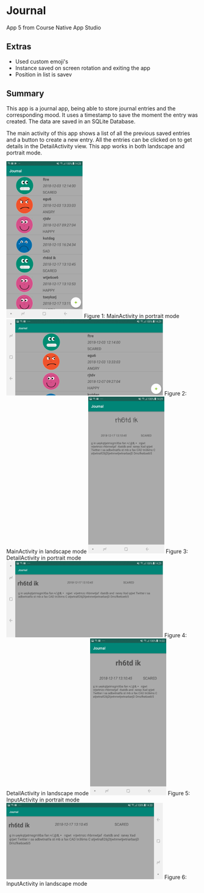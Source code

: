 # Journal
App 5 from Course Native App Studio

## Extras
- Used custom emoji's
- Instance saved on screen rotation and exiting the app
- Position in list is savev

## Summary
This app is a journal app, being able to store journal entries and the corresponding mood. It uses a timestamp to save the moment
the entry was created. The data are saved in an SQLite Database.

The main activity of this app shows a list of all the previous saved entries and a button to create a new entry.
All the entries can be clicked on to get details in the DetailActivity view.
This app works in both landscape and portrait mode.

<img src="https://github.com/corne12345/Journal/blob/master/doc/Screenshot_20181217-142826_Journal.jpg" alt="drawing" width="200"/>
Figure 1: MainActivity in portrait mode

<img src="https://github.com/corne12345/Journal/blob/master/doc/Screenshot_20181217-142900_Journal.jpg" alt="drawing" height="200"/>
Figure 2: MainActivity in landscape mode

<img src="https://github.com/corne12345/Journal/blob/master/doc/Screenshot_20181217-142927_Journal.jpg" alt="drawing" width="200"/>
Figure 3: DetailActivity in portrait mode

<img src="https://github.com/corne12345/Journal/blob/master/doc/Screenshot_20181217-142935_Journal.jpg" alt="drawing" height="200"/>
Figure 4: DetailActivity in landscape mode

<img src="https://github.com/corne12345/Journal/blob/master/doc/Screenshot_20181217-143243_Journal.jpg" alt="drawing" width="200"/>
Figure 5: InputActivity in portrait mode

<img src="https://github.com/corne12345/Journal/blob/master/doc/Screenshot_20181217-143317_Journal.jpg" alt="drawing" height="200"/>
Figure 6: InputActivity in landscape mode
